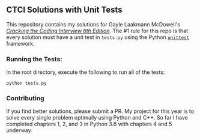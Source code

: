 ## CTCI Solutions with Unit Tests
This repository contains my solutions for Gayle Laakmann McDowell's [*Cracking the Coding Interview 6th Edition*](http://a.co/baneyGe). The #1 rule for this repo is that every solution must have a unit test in `tests.py` using the Python [`unittest`](https://docs.python.org/3.6/library/unittest.html) framework.

### Running the Tests:
In the root directory, execute the following to run all of the tests:
    
    python tests.py

### Contributing
If you find better solutions, please submit a PR. My project for this year is to solve every single problem optimally using Python and C++. So far I have completed chapters 1, 2, and 3 in Python 3.6 with chapters 4 and 5 underway.
